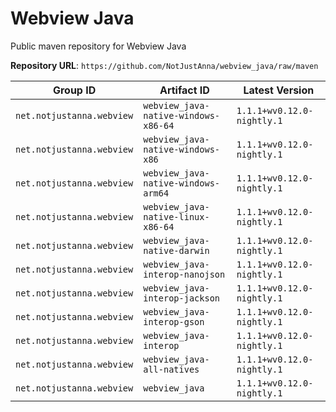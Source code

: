 # Webview Java

Public maven repository for Webview Java

**Repository URL**: `https://github.com/NotJustAnna/webview_java/raw/maven`

| Group ID | Artifact ID | Latest Version |
| --- | --- | --- |
| `net.notjustanna.webview` | `webview_java-native-windows-x86-64` | `1.1.1+wv0.12.0-nightly.1` |
| `net.notjustanna.webview` | `webview_java-native-windows-x86` | `1.1.1+wv0.12.0-nightly.1` |
| `net.notjustanna.webview` | `webview_java-native-windows-arm64` | `1.1.1+wv0.12.0-nightly.1` |
| `net.notjustanna.webview` | `webview_java-native-linux-x86-64` | `1.1.1+wv0.12.0-nightly.1` |
| `net.notjustanna.webview` | `webview_java-native-darwin` | `1.1.1+wv0.12.0-nightly.1` |
| `net.notjustanna.webview` | `webview_java-interop-nanojson` | `1.1.1+wv0.12.0-nightly.1` |
| `net.notjustanna.webview` | `webview_java-interop-jackson` | `1.1.1+wv0.12.0-nightly.1` |
| `net.notjustanna.webview` | `webview_java-interop-gson` | `1.1.1+wv0.12.0-nightly.1` |
| `net.notjustanna.webview` | `webview_java-interop` | `1.1.1+wv0.12.0-nightly.1` |
| `net.notjustanna.webview` | `webview_java-all-natives` | `1.1.1+wv0.12.0-nightly.1` |
| `net.notjustanna.webview` | `webview_java` | `1.1.1+wv0.12.0-nightly.1` |
